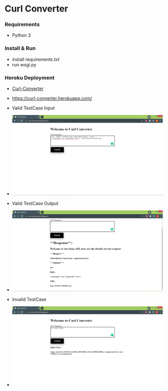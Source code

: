 # Curl Converter

### Requirements
- Python 3

### Install & Run
- install requirements.txt
- run wsgi.py

### Heroku Deployment
- [Curl-Converter](https://curl-converter.herokuapp.com/)
- https://curl-converter.herokuapp.com/

- Valid TestCase Input
- ![alt text](https://github.com/AbdullahZezoo/Curl-Converter/blob/main/test/pass_input.PNG)

- Valid TestCase Output
- ![alt text](https://github.com/AbdullahZezoo/Curl-Converter/blob/main/test/pass_output.PNG)

- Invalid TestCase
- ![alt text](https://github.com/AbdullahZezoo/Curl-Converter/blob/main/test/error.PNG)
